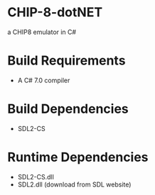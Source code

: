 # CHIP-8-dotNET
a CHIP8 emulator in C#

# Build Requirements
* A C# 7.0 compiler
# Build Dependencies
* SDL2-CS
# Runtime Dependencies
* SDL2-CS.dll
* SDL2.dll (download from SDL website)
